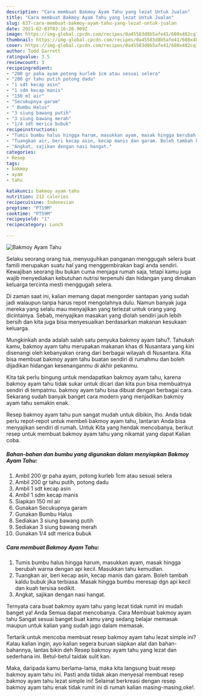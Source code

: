 ```yaml
---
description: "Cara membuat Bakmoy Ayam Tahu yang lezat Untuk Jualan"
title: "Cara membuat Bakmoy Ayam Tahu yang lezat Untuk Jualan"
slug: 637-cara-membuat-bakmoy-ayam-tahu-yang-lezat-untuk-jualan
date: 2021-02-03T03:16:26.909Z
image: https://img-global.cpcdn.com/recipes/0a45583d8b5afe41/680x482cq70/bakmoy-ayam-tahu-foto-resep-utama.jpg
thumbnail: https://img-global.cpcdn.com/recipes/0a45583d8b5afe41/680x482cq70/bakmoy-ayam-tahu-foto-resep-utama.jpg
cover: https://img-global.cpcdn.com/recipes/0a45583d8b5afe41/680x482cq70/bakmoy-ayam-tahu-foto-resep-utama.jpg
author: Todd Garrett
ratingvalue: 3.5
reviewcount: 3
recipeingredient:
- "200 gr paha ayam potong kurleb 1cm atau sesuai selera"
- "200 gr tahu putih potong dadu"
- "1 sdt kecap asin"
- "1 sdm kecap manis"
- "150 ml air"
- "Secukupnya garam"
- " Bumbu Halus"
- "3 siung bawang putih"
- "3 siung bawang merah"
- "1/4 sdt merica bubuk"
recipeinstructions:
- "Tumis bumbu halus hingga harum, masukkan ayam, masak hingga berubah warna dengan api kecil. Masukkan tahu kemudian."
- "Tuangkan air, beri kecap asin, kecap manis dan garam. Boleh tambah kaldu bubuk jika terbiasa. Masak hingga bumbu meresap dgn api kecil dan kuah tersisa sedikit."
- "Angkat, sajikan dengan nasi hangat."
categories:
- Resep
tags:
- bakmoy
- ayam
- tahu

katakunci: bakmoy ayam tahu 
nutrition: 212 calories
recipecuisine: Indonesian
preptime: "PT19M"
cooktime: "PT59M"
recipeyield: "1"
recipecategory: Lunch

---
```



![Bakmoy Ayam Tahu](https://img-global.cpcdn.com/recipes/0a45583d8b5afe41/680x482cq70/bakmoy-ayam-tahu-foto-resep-utama.jpg)

Selaku seorang orang tua, menyuguhkan panganan menggugah selera buat famili merupakan suatu hal yang menggembirakan bagi anda sendiri. Kewajiban seorang ibu bukan cuma menjaga rumah saja, tetapi kamu juga wajib menyediakan kebutuhan nutrisi terpenuhi dan hidangan yang dimakan keluarga tercinta mesti menggugah selera.

Di zaman  saat ini, kalian memang dapat mengorder santapan yang sudah jadi walaupun tanpa harus repot mengolahnya dulu. Namun banyak juga mereka yang selalu mau menyajikan yang terlezat untuk orang yang dicintainya. Sebab, menyajikan masakan yang diolah sendiri jauh lebih bersih dan kita juga bisa menyesuaikan berdasarkan makanan kesukaan keluarga. 



Mungkinkah anda adalah salah satu penyuka bakmoy ayam tahu?. Tahukah kamu, bakmoy ayam tahu merupakan makanan khas di Nusantara yang kini disenangi oleh kebanyakan orang dari berbagai wilayah di Nusantara. Kita bisa membuat bakmoy ayam tahu buatan sendiri di rumahmu dan boleh dijadikan hidangan kesenanganmu di akhir pekanmu.

Kita tak perlu bingung untuk mendapatkan bakmoy ayam tahu, karena bakmoy ayam tahu tidak sukar untuk dicari dan kita pun bisa membuatnya sendiri di tempatmu. bakmoy ayam tahu bisa dibuat dengan berbagai cara. Sekarang sudah banyak banget cara modern yang menjadikan bakmoy ayam tahu semakin enak.

Resep bakmoy ayam tahu pun sangat mudah untuk dibikin, lho. Anda tidak perlu repot-repot untuk membeli bakmoy ayam tahu, lantaran Anda bisa menyajikan sendiri di rumah. Untuk Kita yang hendak mencobanya, berikut resep untuk membuat bakmoy ayam tahu yang nikamat yang dapat Kalian coba.

<!--inarticleads1-->

##### Bahan-bahan dan bumbu yang digunakan dalam menyiapkan Bakmoy Ayam Tahu:

1. Ambil 200 gr paha ayam, potong kurleb 1cm atau sesuai selera
1. Ambil 200 gr tahu putih, potong dadu
1. Ambil 1 sdt kecap asin
1. Ambil 1 sdm kecap manis
1. Siapkan 150 ml air
1. Gunakan Secukupnya garam
1. Gunakan  Bumbu Halus
1. Sediakan 3 siung bawang putih
1. Sediakan 3 siung bawang merah
1. Gunakan 1/4 sdt merica bubuk




<!--inarticleads2-->

##### Cara membuat Bakmoy Ayam Tahu:

1. Tumis bumbu halus hingga harum, masukkan ayam, masak hingga berubah warna dengan api kecil. Masukkan tahu kemudian.
1. Tuangkan air, beri kecap asin, kecap manis dan garam. Boleh tambah kaldu bubuk jika terbiasa. Masak hingga bumbu meresap dgn api kecil dan kuah tersisa sedikit.
1. Angkat, sajikan dengan nasi hangat.




Ternyata cara buat bakmoy ayam tahu yang lezat tidak rumit ini mudah banget ya! Anda Semua dapat mencobanya. Cara Membuat bakmoy ayam tahu Sangat sesuai banget buat kamu yang sedang belajar memasak maupun untuk kalian yang sudah jago dalam memasak.

Tertarik untuk mencoba membuat resep bakmoy ayam tahu lezat simple ini? Kalau kalian ingin, ayo kalian segera buruan siapkan alat dan bahan-bahannya, lantas bikin deh Resep bakmoy ayam tahu yang lezat dan sederhana ini. Betul-betul taidak sulit kan. 

Maka, daripada kamu berlama-lama, maka kita langsung buat resep bakmoy ayam tahu ini. Pasti anda tiidak akan menyesal membuat resep bakmoy ayam tahu lezat simple ini! Selamat berkreasi dengan resep bakmoy ayam tahu enak tidak rumit ini di rumah kalian masing-masing,oke!.

